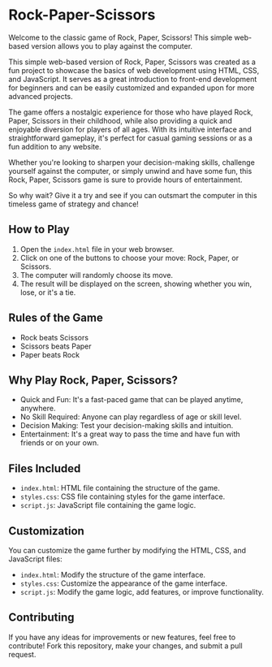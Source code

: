 # Rock-Paper-Scissors

Welcome to the classic game of Rock, Paper, Scissors! This simple web-based version allows you to play against the computer.

This simple web-based version of Rock, Paper, Scissors was created as a fun project to showcase the basics of web development using HTML, CSS, and JavaScript. It serves as a great introduction to front-end development for beginners and can be easily customized and expanded upon for more advanced projects.

The game offers a nostalgic experience for those who have played Rock, Paper, Scissors in their childhood, while also providing a quick and enjoyable diversion for players of all ages. With its intuitive interface and straightforward gameplay, it's perfect for casual gaming sessions or as a fun addition to any website.

Whether you're looking to sharpen your decision-making skills, challenge yourself against the computer, or simply unwind and have some fun, this Rock, Paper, Scissors game is sure to provide hours of entertainment.

So why wait? Give it a try and see if you can outsmart the computer in this timeless game of strategy and chance!

## How to Play

1. Open the `index.html` file in your web browser.
2. Click on one of the buttons to choose your move: Rock, Paper, or Scissors.
3. The computer will randomly choose its move.
4. The result will be displayed on the screen, showing whether you win, lose, or it's a tie.

## Rules of the Game

- Rock beats Scissors
- Scissors beats Paper
- Paper beats Rock

## Why Play Rock, Paper, Scissors?

- Quick and Fun: It's a fast-paced game that can be played anytime, anywhere.
- No Skill Required: Anyone can play regardless of age or skill level.
- Decision Making: Test your decision-making skills and intuition.
- Entertainment: It's a great way to pass the time and have fun with friends or on your own.

## Files Included

- `index.html`: HTML file containing the structure of the game.
- `styles.css`: CSS file containing styles for the game interface.
- `script.js`: JavaScript file containing the game logic.

## Customization

You can customize the game further by modifying the HTML, CSS, and JavaScript files:

- `index.html`: Modify the structure of the game interface.
- `styles.css`: Customize the appearance of the game interface.
- `script.js`: Modify the game logic, add features, or improve functionality.

## Contributing

If you have any ideas for improvements or new features, feel free to contribute! Fork this repository, make your changes, and submit a pull request.
